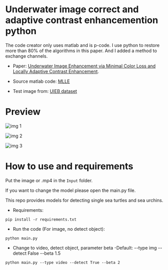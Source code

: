 # Underwater image correct and adaptive contrast enhancemention python
The code creator only uses matlab and is p-code.
I use python to restore more than 80% of the algorithms in this paper.
And I added a method to exchange channels.

* Paper:
[Underwater Image Enhancement via Minimal Color Loss and Locally Adaptive Contrast Enhancement](https://ieeexplore.ieee.org/document/9788535).

* Source matlab code:
[MLLE](https://github.com/Li-Chongyi/MMLE_code)

* Test image from:
[UIEB dataset](https://li-chongyi.github.io/proj_benchmark.html)
# Preview
![img 1](https://github.com/nomi3070/Underwater-image-correct-and-adaptive-contrast-enhancemention-python/blob/main/Preview%20image/38.png_reslut.jpg)

![img 2](https://github.com/nomi3070/Underwater-image-correct-and-adaptive-contrast-enhancemention-python/blob/main/Preview%20image/906_img_.png_reslut.jpg)

![img 3](https://github.com/nomi3070/Underwater-image-correct-and-adaptive-contrast-enhancemention-python/blob/main/Preview%20image/91_img_.png_reslut.jpg)

# How to use and requirements
Put the image or .mp4 in the `Input` folder.

If you want to change the model please open the main.py file.

This repo provides models for detecting single sea turtles and sea urchins.

* Requirements:
```
pip install -r requirements.txt
```

* Run the code (For image, no detect object):
```
python main.py
```

* Change to video, detect object, parameter beta 
    -Default: --type img --detect False --beta 1.5
```
python main.py --type video --detect True --beta 2
```
